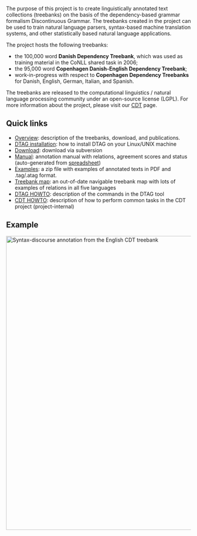 The purpose of this project is to create linguistically annotated text collections (treebanks) on the basis of the dependency-based grammar formalism Discontinuous Grammar. The treebanks created in the project can be used to train natural language parsers, syntax-based machine translation systems, and other statistically based natural language applications.

The project hosts the following treebanks:

  * the 100,000 word **Danish Dependency Treebank**, which was used as training material in the CoNLL shared task in 2006;
  * the 95,000 word **Copenhagen Danish-English Dependency Treebank**;
  * work-in-progress with respect to **Copenhagen Dependency Treebanks** for Danish, English, German, Italian, and Spanish.

The treebanks are released to the computational linguistics / natural language processing community under an open-source license (LGPL). For more information about the project, please visit our [CDT](CDT.md) page.

## Quick links ##

  * [Overview](CDT.md): description of the treebanks, download, and publications.
  * [DTAG installation](http://code.google.com/p/copenhagen-dependency-treebank/wiki/DTAGINSTALL): how to install DTAG on your Linux/UNIX machine
  * [Download](http://code.google.com/p/copenhagen-dependency-treebank/source/checkout): download via subversion
  * [Manual](http://copenhagen-dependency-treebank.googlecode.com/svn/trunk/manual/cdt-manual.pdf): annotation manual with relations, agreement scores and status (auto-generated from [spreadsheet](http://spreadsheets.google.com/ccc?key=0ArjTKYTQS1lWcnNUWGJrX3lZTkxDc3QxYmlqWlRXQ1E&hl=en))
  * [Examples](http://copenhagen-dependency-treebank.googlecode.com/svn/trunk/docs/cdt-examples.zip): a zip file with examples of annotated texts in PDF and .tag/.atag format.
  * [Treebank map](http://treebank.dk/map): an out-of-date navigable treebank map with lots of examples of relations in all five languages
  * [DTAG HOWTO](DTAGHOWTO.md): description of the commands in the DTAG tool
  * [CDT HOWTO](CDTHOWTO.md): description of how to perform common tasks in the CDT project (project-internal)

## Example ##

<img src='http://copenhagen-dependency-treebank.googlecode.com/svn/trunk/figs/iorn-0531.kort.en.png' title='Syntax-discourse annotation from the English CDT treebank' width='800'>